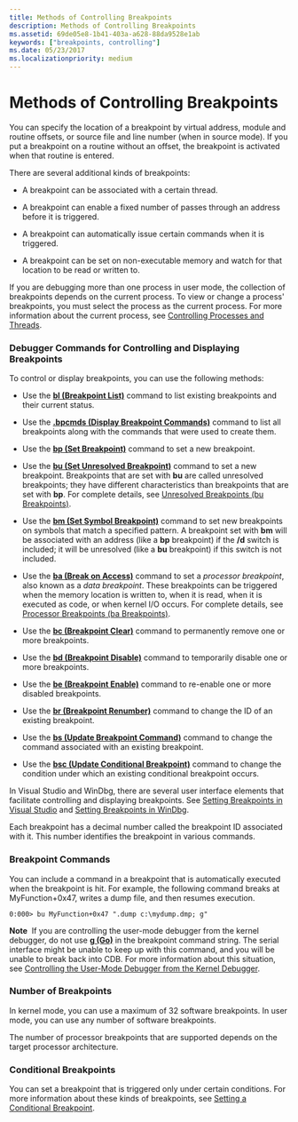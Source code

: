 ```yaml
---
title: Methods of Controlling Breakpoints
description: Methods of Controlling Breakpoints
ms.assetid: 69de05e8-1b41-403a-a628-88da9528e1ab
keywords: ["breakpoints, controlling"]
ms.date: 05/23/2017
ms.localizationpriority: medium
---
```


# Methods of Controlling Breakpoints


You can specify the location of a breakpoint by virtual address, module and routine offsets, or source file and line number (when in source mode). If you put a breakpoint on a routine without an offset, the breakpoint is activated when that routine is entered.

There are several additional kinds of breakpoints:

-   A breakpoint can be associated with a certain thread.

-   A breakpoint can enable a fixed number of passes through an address before it is triggered.

-   A breakpoint can automatically issue certain commands when it is triggered.

-   A breakpoint can be set on non-executable memory and watch for that location to be read or written to.

If you are debugging more than one process in user mode, the collection of breakpoints depends on the current process. To view or change a process' breakpoints, you must select the process as the current process. For more information about the current process, see [Controlling Processes and Threads](controlling-processes-and-threads.md).

### <span id="methods_of_controlling_and_displaying_breakpoints"></span><span id="METHODS_OF_CONTROLLING_AND_DISPLAYING_BREAKPOINTS"></span>Debugger Commands for Controlling and Displaying Breakpoints

To control or display breakpoints, you can use the following methods:

-   Use the [**bl (Breakpoint List)**](bl--breakpoint-list-.md) command to list existing breakpoints and their current status.

-   Use the [**.bpcmds (Display Breakpoint Commands)**](-bpcmds--display-breakpoint-commands-.md) command to list all breakpoints along with the commands that were used to create them.

-   Use the [**bp (Set Breakpoint)**](bp--bu--bm--set-breakpoint-.md) command to set a new breakpoint.

-   Use the [**bu (Set Unresolved Breakpoint)**](bp--bu--bm--set-breakpoint-.md) command to set a new breakpoint. Breakpoints that are set with **bu** are called unresolved breakpoints; they have different characteristics than breakpoints that are set with **bp**. For complete details, see [Unresolved Breakpoints (bu Breakpoints)](unresolved-breakpoints---bu-breakpoints-.md).

-   Use the [**bm (Set Symbol Breakpoint)**](bp--bu--bm--set-breakpoint-.md) command to set new breakpoints on symbols that match a specified pattern. A breakpoint set with **bm** will be associated with an address (like a **bp** breakpoint) if the **/d** switch is included; it will be unresolved (like a **bu** breakpoint) if this switch is not included.

-   Use the [**ba (Break on Access)**](ba--break-on-access-.md) command to set a *processor breakpoint*, also known as a *data breakpoint*. These breakpoints can be triggered when the memory location is written to, when it is read, when it is executed as code, or when kernel I/O occurs. For complete details, see [Processor Breakpoints (ba Breakpoints)](processor-breakpoints---ba-breakpoints-.md).

-   Use the [**bc (Breakpoint Clear)**](bc--breakpoint-clear-.md) command to permanently remove one or more breakpoints.

-   Use the [**bd (Breakpoint Disable)**](bd--breakpoint-disable-.md) command to temporarily disable one or more breakpoints.

-   Use the [**be (Breakpoint Enable)**](be--breakpoint-enable-.md) command to re-enable one or more disabled breakpoints.

-   Use the [**br (Breakpoint Renumber)**](br--breakpoint-renumber-.md) command to change the ID of an existing breakpoint.

-   Use the [**bs (Update Breakpoint Command)**](bs--update-breakpoint-command-.md) command to change the command associated with an existing breakpoint.

-   Use the [**bsc (Update Conditional Breakpoint)**](bsc--update-conditional-breakpoint-.md) command to change the condition under which an existing conditional breakpoint occurs.

In Visual Studio and WinDbg, there are several user interface elements that facilitate controlling and displaying breakpoints. See [Setting Breakpoints in Visual Studio](setting-breakpoints-in-visual-studio.md) and [Setting Breakpoints in WinDbg](setting-breakpoints-in-windbg.md).

Each breakpoint has a decimal number called the breakpoint ID associated with it. This number identifies the breakpoint in various commands.

### <span id="breakpoint_commands"></span><span id="BREAKPOINT_COMMANDS"></span>Breakpoint Commands

You can include a command in a breakpoint that is automatically executed when the breakpoint is hit. For example, the following command breaks at MyFunction+0x47, writes a dump file, and then resumes execution.

```dbgcmd
0:000> bu MyFunction+0x47 ".dump c:\mydump.dmp; g" 
```

**Note**  If you are controlling the user-mode debugger from the kernel debugger, do not use [**g (Go)**](g--go-.md) in the breakpoint command string. The serial interface might be unable to keep up with this command, and you will be unable to break back into CDB. For more information about this situation, see [Controlling the User-Mode Debugger from the Kernel Debugger](controlling-the-user-mode-debugger-from-the-kernel-debugger.md).

 

### <span id="number_of_breakpoints"></span><span id="NUMBER_OF_BREAKPOINTS"></span>Number of Breakpoints

In kernel mode, you can use a maximum of 32 software breakpoints. In user mode, you can use any number of software breakpoints.

The number of processor breakpoints that are supported depends on the target processor architecture.

### <span id="conditional_breakpoints"></span><span id="CONDITIONAL_BREAKPOINTS"></span>Conditional Breakpoints

You can set a breakpoint that is triggered only under certain conditions. For more information about these kinds of breakpoints, see [Setting a Conditional Breakpoint](setting-a-conditional-breakpoint.md).

 

 





